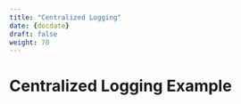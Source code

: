 ```yaml
---
title: "Centralized Logging"
date: {docdate}
draft: false
weight: 70
---
```


# Centralized Logging Example
